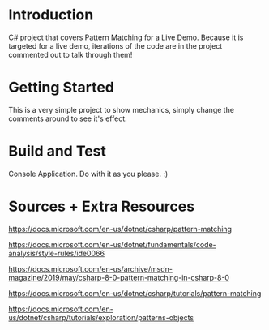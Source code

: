 # Introduction 
C# project that covers Pattern Matching for a Live Demo.
Because it is targeted for a live demo, iterations of the code are in the project commented out to talk through them!

# Getting Started
This is a very simple project to show mechanics, simply change the comments around to see it's effect.

# Build and Test
Console Application. Do with it as you please. :)

# Sources + Extra Resources
https://docs.microsoft.com/en-us/dotnet/csharp/pattern-matching

https://docs.microsoft.com/en-us/dotnet/fundamentals/code-analysis/style-rules/ide0066

https://docs.microsoft.com/en-us/archive/msdn-magazine/2019/may/csharp-8-0-pattern-matching-in-csharp-8-0

https://docs.microsoft.com/en-us/dotnet/csharp/tutorials/pattern-matching

https://docs.microsoft.com/en-us/dotnet/csharp/tutorials/exploration/patterns-objects
